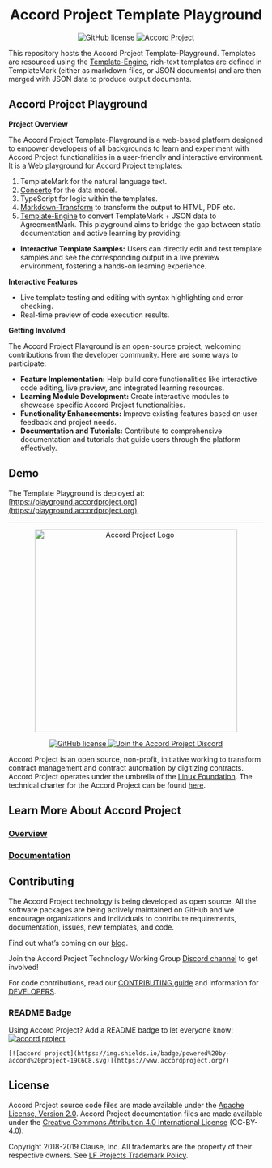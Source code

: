 <h1 align="center">Accord Project Template Playground</h1>
<p align="center">
  <a href="https://github.com/accordproject/models/blob/master/LICENSE"><img src="https://img.shields.io/github/license/accordproject/models" alt="GitHub license"></a>
  <a href="https://www.accordproject.org/">
    <img src="https://img.shields.io/badge/powered%20by-accord%20project-19C6C8.svg" alt="Accord Project" />
  </a>
</p>

This repository hosts the Accord Project Template-Playground. Templates are resourced using the [Template-Engine](https://github.com/accordproject/template-engine), rich-text templates are defined in TemplateMark (either as markdown files, or JSON documents) and are then merged with JSON data to produce output documents.

## Accord Project Playground

**Project Overview**

The Accord Project Template-Playground is a web-based platform designed to empower developers of all backgrounds to learn and experiment with Accord Project functionalities in a user-friendly and interactive environment. It is a Web playground for Accord Project templates:

1. TemplateMark for the natural language text.
2. [Concerto](https://docs.accordproject.org/docs/model-concerto.html) for the data model.
3. TypeScript for logic within the templates.
4. [Markdown-Transform](https://github.com/accordproject/markdown-transform) to transform the output to HTML, PDF etc.
5. [Template-Engine](https://github.com/accordproject/template-engine) to convert TemplateMark + JSON data to AgreementMark.
   This playground aims to bridge the gap between static documentation and active learning by providing:

- **Interactive Template Samples:** Users can directly edit and test template samples and see the corresponding output in a live preview environment, fostering a hands-on learning experience.

**Interactive Features**

- Live template testing and editing with syntax highlighting and error checking.
- Real-time preview of code execution results.

**Getting Involved**

The Accord Project Playground is an open-source project, welcoming contributions from the developer community. Here are some ways to participate:

- **Feature Implementation:** Help build core functionalities like interactive code editing, live preview, and integrated learning resources.
- **Learning Module Development:** Create interactive modules to showcase specific Accord Project functionalities.
- **Functionality Enhancements:** Improve existing features based on user feedback and project needs.
- **Documentation and Tutorials:** Contribute to comprehensive documentation and tutorials that guide users through the platform effectively.

## Demo

The Template Playground is deployed at: [https://playground.accordproject.org](https://playground.accordproject.org)

---

<p align="center">
  <a href="https://www.accordproject.org/">
    <img src="public/APLogo.png" alt="Accord Project Logo" width="400" />
  </a>
</p>

<p align="center">
  <a href="./LICENSE">
    <img src="https://img.shields.io/github/license/accordproject/cicero?color=bright-green" alt="GitHub license">
  </a>
  <a href="https://discord.gg/Zm99SKhhtA">
    <img src="https://img.shields.io/badge/Accord%20Project-Join%20Discord-blue" alt="Join the Accord Project Discord"/>
  </a>
</p>

Accord Project is an open source, non-profit, initiative working to transform contract management and contract automation by digitizing contracts. Accord Project operates under the umbrella of the [Linux Foundation][linuxfound]. The technical charter for the Accord Project can be found [here][charter].

## Learn More About Accord Project

### [Overview][apmain]

### [Documentation][apdoc]

## Contributing

The Accord Project technology is being developed as open source. All the software packages are being actively maintained on GitHub and we encourage organizations and individuals to contribute requirements, documentation, issues, new templates, and code.

Find out what’s coming on our [blog][apblog].

Join the Accord Project Technology Working Group [Discord channel][apslack] to get involved!

For code contributions, read our [CONTRIBUTING guide][contributing] and information for [DEVELOPERS][developers].

### README Badge

Using Accord Project? Add a README badge to let everyone know: [![accord project](https://img.shields.io/badge/powered%20by-accord%20project-19C6C8.svg)](https://www.accordproject.org/)

```
[![accord project](https://img.shields.io/badge/powered%20by-accord%20project-19C6C8.svg)](https://www.accordproject.org/)
```

## License <a name="license"></a>

Accord Project source code files are made available under the [Apache License, Version 2.0][apache].
Accord Project documentation files are made available under the [Creative Commons Attribution 4.0 International License][creativecommons] (CC-BY-4.0).

Copyright 2018-2019 Clause, Inc. All trademarks are the property of their respective owners. See [LF Projects Trademark Policy](https://lfprojects.org/policies/trademark-policy/).

[linuxfound]: https://www.linuxfoundation.org
[charter]: https://github.com/accordproject/governance/blob/master/accord-project-technical-charter.md
[apmain]: https://accordproject.org/
[apblog]: https://medium.com/@accordhq
[apdoc]: https://docs.accordproject.org/
[apslack]: https://discord.gg/Zm99SKhhtA
[contributing]: https://github.com/accordproject/models/blob/master/CONTRIBUTING.md
[developers]: https://github.com/accordproject/models/blob/master/DEVELOPERS.md
[apache]: https://github.com/accordproject/models/blob/master/LICENSE
[creativecommons]: http://creativecommons.org/licenses/by/4.0/
